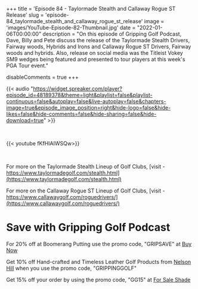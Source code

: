 +++
title = 'Episode 84 - Taylormade Stealth and Callaway Rogue ST Release'
slug = 'episode-84_taylormade_stealth_and_callaway_rogue_st_release'
image = 'images/YouTube-Episode-82-Thumbnail.jpg'
date = "2022-01-06T00:00:00"
description = "On this episode of Gripping Golf Podcast, Dave, Billy and Pete discuss the release of the Taylormade Stealth Drivers, Fairway woods, Hybrids and Irons and Callaway Rogue ST Drivers, Fairway woods and hybrids. Also, release on social media was the Titleist Vokey SM9 wedges being featured and presented to tour players at this week's PGA Tour event."

disableComments = true
+++

{{< audio "https://widget.spreaker.com/player?episode_id=48189378&theme=light&playlist=false&playlist-continuous=false&autoplay=false&live-autoplay=false&chapters-image=true&episode_image_position=right&hide-logo=false&hide-likes=false&hide-comments=false&hide-sharing=false&hide-download=true" >}}

</br>

{{< youtube fKfHIAIWSQw>}}

</br>

For more on the Taylormade Stealth Lineup of Golf Clubs, [visit - https://www.taylormadegolf.com/stealth.html](https://www.taylormadegolf.com/stealth.html)

For more on the Callaway Rogue ST Lineup of Golf Clubs, [visit - https://www.callawaygolf.com/roguedrivers/](https://www.callawaygolf.com/roguedrivers/)

# Save with Gripping Golf Podcast

For 20% off at Boomerang Putting use the promo code, "GRIPSAVE" at [Buy Now](https://www.boomerangputting.com/)

Get 10% off Hand-crafted and Timeless Leather Golf Products from [Nelson Hill](https://www.nelsonhill.co/) when you use the promo code, "GRIPPINGGOLF"

Get 15% off your order by using the promo code, "GG15" at [For Sale Shade](https://forsaleshade.com/)
